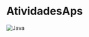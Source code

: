 # AtividadesAps


![Java](https://img.shields.io/badge/Java-ED8B00?style=for-the-badge&logo=openjdk&logoColor=white)
